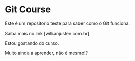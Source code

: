 # Git Course


Este é um repositorio teste para saber como o Git funciona.

Saiba mais no link [willianjusten.com.br]


Estou gostando do curso.

Muito ainda a aprender, não é mesmo!?

